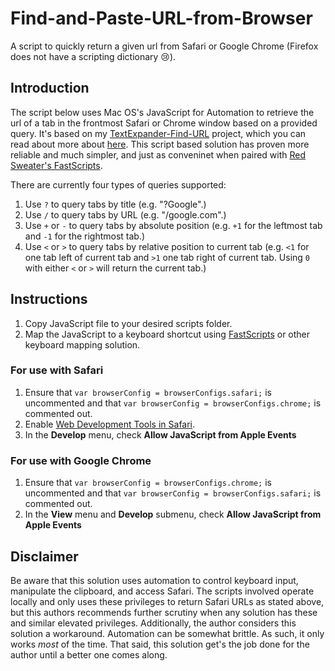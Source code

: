 # Find-and-Paste-URL-from-Browser
A script to quickly return a given url from Safari or Google Chrome (Firefox does not have a scripting dictionary 😢).

## Introduction
The script below uses Mac OS's JavaScript for Automation to retrieve the url of a tab in the frontmost Safari or Chrome window based on a provided query. It's based on my [TextExpander-Find-URL](https://github.com/JackWellborn/TextExpander-Find-URL) project, which you can read about more about [here](http://wormsandviruses.com/2018/07/textexpander-snippets-with-variables/). This script based solution has proven more reliable and much simpler, and just as conveninet when paired with [Red Sweater's FastScripts](https://red-sweater.com/fastscripts/). 

There are currently four types of queries supported:

1. Use `?` to query tabs by title (e.g. "?Google".)
2. Use `/` to query tabs by URL (e.g. "/google.com".)
3. Use `+` or `-` to query tabs by absolute position (e.g. `+1` for the leftmost tab and `-1` for the rightmost tab.)
4. Use `<` or `>` to query tabs by relative position to current tab (e.g. `<1` for one tab left of current tab and `>1` one tab right of current tab. Using `0` with either `<` or `>` will return the current tab.)

## Instructions
1. Copy JavaScript file to your desired scripts folder.
2. Map the JavaScript to a keyboard shortcut using [FastScripts](https://red-sweater.com/fastscripts/) or other keyboard mapping solution.

### For use with Safari
1. Ensure that `var browserConfig = browserConfigs.safari;` is uncommented and that `var browserConfig = browserConfigs.chrome;` is commented out.
2. Enable [Web Development Tools in Safari](https://developer.apple.com/safari/tools/).
3. In the __Develop__ menu, check __Allow JavaScript from Apple Events__

### For use with Google Chrome
1. Ensure that `var browserConfig = browserConfigs.chrome;` is uncommented and that `var browserConfig = browserConfigs.safari;` is commented out.
2. In the __View__ menu and __Develop__ submenu, check __Allow JavaScript from Apple Events__

## Disclaimer
Be aware that this solution uses automation to control keyboard input, manipulate the clipboard, and access Safari. The scripts involved operate locally and only uses these privileges to return Safari URLs as stated above, but this authors recommends further scrutiny when any solution has these and similar elevated privileges. Additionally, the author considers this solution a workaround. Automation can be somewhat brittle. As such, it only works _most_ of the time. That said, this solution get's the job done for the author until a better one comes along. 